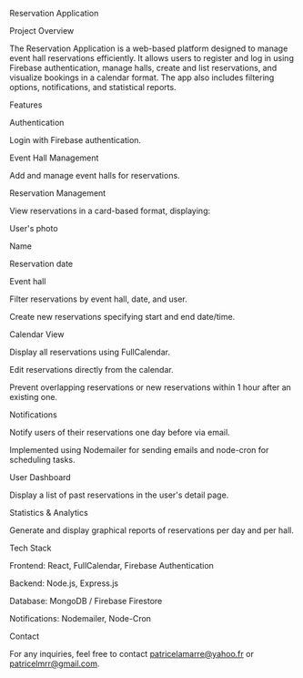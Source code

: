 Reservation Application

Project Overview

The Reservation Application is a web-based platform designed to manage event hall reservations efficiently. It allows users to register and log in using Firebase authentication, manage halls, create and list reservations, and visualize bookings in a calendar format. The app also includes filtering options, notifications, and statistical reports.

Features

Authentication

Login with Firebase authentication.

Event Hall Management

Add and manage event halls for reservations.

Reservation Management

View reservations in a card-based format, displaying:

User's photo

Name

Reservation date

Event hall

Filter reservations by event hall, date, and user.

Create new reservations specifying start and end date/time.

Calendar View

Display all reservations using FullCalendar.

Edit reservations directly from the calendar.

Prevent overlapping reservations or new reservations within 1 hour after an existing one.

Notifications

Notify users of their reservations one day before via email.

Implemented using Nodemailer for sending emails and node-cron for scheduling tasks.

User Dashboard

Display a list of past reservations in the user's detail page.

Statistics & Analytics

Generate and display graphical reports of reservations per day and per hall.

Tech Stack

Frontend: React, FullCalendar, Firebase Authentication

Backend: Node.js, Express.js

Database: MongoDB / Firebase Firestore

Notifications: Nodemailer, Node-Cron

Contact

For any inquiries, feel free to contact patricelamarre@yahoo.fr or patricelmrr@gmail.com.